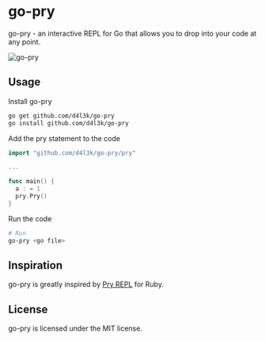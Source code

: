 # go-pry

go-pry - an interactive REPL for Go that allows you to drop into your code at any point.

![go-pry](https://i.imgur.com/yr1BEsK.png)




## Usage
Install go-pry
```bash
go get github.com/d4l3k/go-pry
go install github.com/d4l3k/go-pry

```

Add the pry statement to the code
```go
import "github.com/d4l3k/go-pry/pry"

...

func main() {
  a : = 1
  pry.Pry()
}
```

Run the code
```bash
# Run
go-pry <go file>
```

## Inspiration

go-pry is greatly inspired by [Pry REPL](http://pryrepl.org) for Ruby.

## License

go-pry is licensed under the MIT license.
